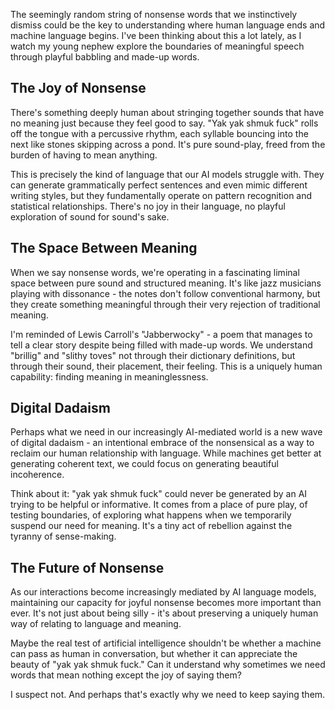 The seemingly random string of nonsense words that we instinctively dismiss could be the key to understanding where human language ends and machine language begins. I've been thinking about this a lot lately, as I watch my young nephew explore the boundaries of meaningful speech through playful babbling and made-up words.

## The Joy of Nonsense

There's something deeply human about stringing together sounds that have no meaning just because they feel good to say. "Yak yak shmuk fuck" rolls off the tongue with a percussive rhythm, each syllable bouncing into the next like stones skipping across a pond. It's pure sound-play, freed from the burden of having to mean anything.

This is precisely the kind of language that our AI models struggle with. They can generate grammatically perfect sentences and even mimic different writing styles, but they fundamentally operate on pattern recognition and statistical relationships. There's no joy in their language, no playful exploration of sound for sound's sake.

## The Space Between Meaning

When we say nonsense words, we're operating in a fascinating liminal space between pure sound and structured meaning. It's like jazz musicians playing with dissonance - the notes don't follow conventional harmony, but they create something meaningful through their very rejection of traditional meaning.

I'm reminded of Lewis Carroll's "Jabberwocky" - a poem that manages to tell a clear story despite being filled with made-up words. We understand "brillig" and "slithy toves" not through their dictionary definitions, but through their sound, their placement, their feeling. This is a uniquely human capability: finding meaning in meaninglessness.

## Digital Dadaism 

Perhaps what we need in our increasingly AI-mediated world is a new wave of digital dadaism - an intentional embrace of the nonsensical as a way to reclaim our human relationship with language. While machines get better at generating coherent text, we could focus on generating beautiful incoherence.

Think about it: "yak yak shmuk fuck" could never be generated by an AI trying to be helpful or informative. It comes from a place of pure play, of testing boundaries, of exploring what happens when we temporarily suspend our need for meaning. It's a tiny act of rebellion against the tyranny of sense-making.

## The Future of Nonsense

As our interactions become increasingly mediated by AI language models, maintaining our capacity for joyful nonsense becomes more important than ever. It's not just about being silly - it's about preserving a uniquely human way of relating to language and meaning.

Maybe the real test of artificial intelligence shouldn't be whether a machine can pass as human in conversation, but whether it can appreciate the beauty of "yak yak shmuk fuck." Can it understand why sometimes we need words that mean nothing except the joy of saying them?

I suspect not. And perhaps that's exactly why we need to keep saying them.